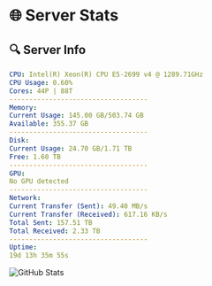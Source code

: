 # 🌐 Server Stats
## 🔍 Server Info
```yaml
CPU: Intel(R) Xeon(R) CPU E5-2699 v4 @ 1289.71GHz
CPU Usage: 0.60%
Cores: 44P | 88T
-----------------------------------
Memory:
Current Usage: 145.00 GB/503.74 GB
Available: 355.37 GB
-----------------------------------
Disk:
Current Usage: 24.70 GB/1.71 TB
Free: 1.60 TB
-----------------------------------
GPU:
No GPU detected
-----------------------------------
Network:
Current Transfer (Sent): 49.40 MB/s
Current Transfer (Received): 617.16 KB/s
Total Sent: 157.51 TB
Total Received: 2.33 TB
-----------------------------------
Uptime:
19d 13h 35m 55s
```
![GitHub Stats](https://img.shields.io/badge/Updated-2025-02-27_12:19:13-blue)
